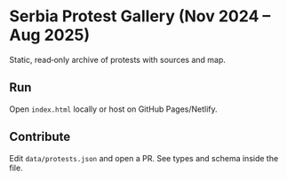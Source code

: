 # Serbia Protest Gallery (Nov 2024 – Aug 2025)
Static, read‑only archive of protests with sources and map.

## Run
Open `index.html` locally or host on GitHub Pages/Netlify.

## Contribute
Edit `data/protests.json` and open a PR. See types and schema inside the file.
